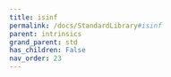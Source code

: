 ```yaml
---
title: isinf
permalink: /docs/StandardLibrary#isinf
parent: intrinsics
grand_parent: std
has_children: False
nav_order: 23
---
```

